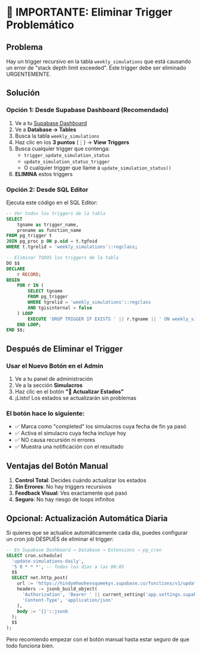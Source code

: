 # 🚨 IMPORTANTE: Eliminar Trigger Problemático

## Problema
Hay un trigger recursivo en la tabla `weekly_simulations` que está causando un error de "stack depth limit exceeded". Este trigger debe ser eliminado URGENTEMENTE.

## Solución

### Opción 1: Desde Supabase Dashboard (Recomendado)

1. Ve a tu [Supabase Dashboard](https://supabase.com/dashboard/project/hindymhwohevsqumekyv)
2. Ve a **Database → Tables**
3. Busca la tabla `weekly_simulations`
4. Haz clic en los **3 puntos** (⋮) → **View Triggers**
5. Busca cualquier trigger que contenga:
   - `trigger_update_simulation_status`
   - `update_simulation_status_trigger`
   - O cualquier trigger que llame a `update_simulation_status()`
6. **ELIMINA** estos triggers

### Opción 2: Desde SQL Editor

Ejecuta este código en el SQL Editor:

```sql
-- Ver todos los triggers de la tabla
SELECT 
    tgname as trigger_name,
    proname as function_name
FROM pg_trigger t
JOIN pg_proc p ON p.oid = t.tgfoid
WHERE t.tgrelid = 'weekly_simulations'::regclass;

-- Eliminar TODOS los triggers de la tabla
DO $$ 
DECLARE
    r RECORD;
BEGIN
    FOR r IN (
        SELECT tgname 
        FROM pg_trigger 
        WHERE tgrelid = 'weekly_simulations'::regclass
        AND tgisinternal = false
    ) LOOP
        EXECUTE 'DROP TRIGGER IF EXISTS ' || r.tgname || ' ON weekly_simulations';
    END LOOP;
END $$;
```

## Después de Eliminar el Trigger

### Usar el Nuevo Botón en el Admin

1. Ve a tu panel de administración
2. Ve a la sección **Simulacros**
3. Haz clic en el botón **"🔄 Actualizar Estados"**
4. ¡Listo! Los estados se actualizarán sin problemas

### El botón hace lo siguiente:
- ✅ Marca como "completed" los simulacros cuya fecha de fin ya pasó
- ✅ Activa el simulacro cuya fecha incluye hoy
- ✅ NO causa recursión ni errores
- ✅ Muestra una notificación con el resultado

## Ventajas del Botón Manual

1. **Control Total**: Decides cuándo actualizar los estados
2. **Sin Errores**: No hay triggers recursivos
3. **Feedback Visual**: Ves exactamente qué pasó
4. **Seguro**: No hay riesgo de loops infinitos

## Opcional: Actualización Automática Diaria

Si quieres que se actualice automáticamente cada día, puedes configurar un cron job DESPUÉS de eliminar el trigger:

```sql
-- En Supabase Dashboard → Database → Extensions → pg_cron
SELECT cron.schedule(
  'update-simulations-daily',
  '5 0 * * *', -- Todos los días a las 00:05
  $$
  SELECT net.http_post(
    url := 'https://hindymhwohevsqumekyv.supabase.co/functions/v1/update-simulation-status',
    headers := jsonb_build_object(
      'Authorization', 'Bearer ' || current_setting('app.settings.supabase_service_role_key'),
      'Content-Type', 'application/json'
    ),
    body := '{}'::jsonb
  );
  $$
);
```

Pero recomiendo empezar con el botón manual hasta estar seguro de que todo funciona bien. 